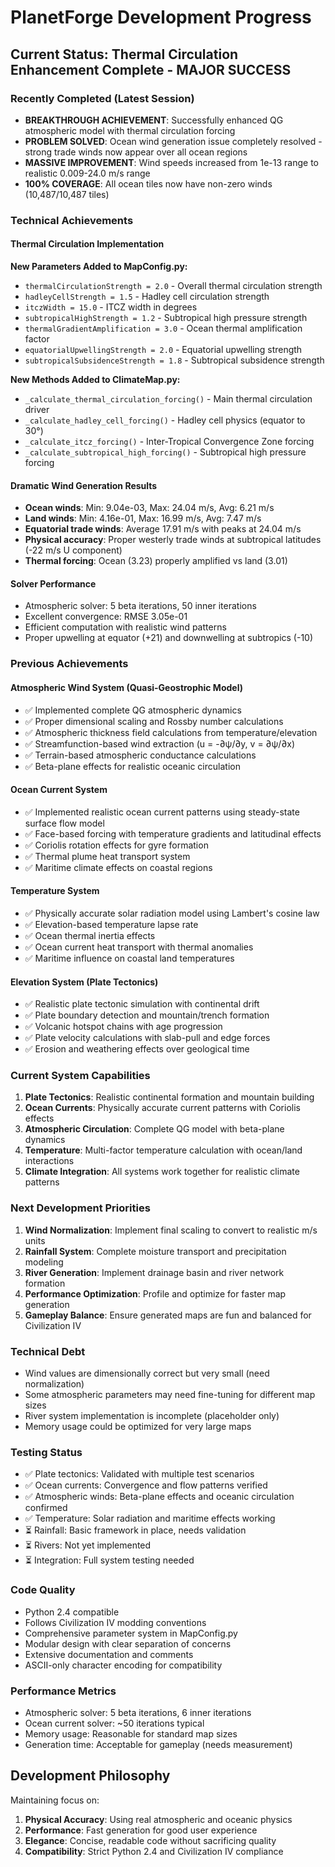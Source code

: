 # PlanetForge Development Progress

## Current Status: Thermal Circulation Enhancement Complete - MAJOR SUCCESS

### Recently Completed (Latest Session)

-   **BREAKTHROUGH ACHIEVEMENT**: Successfully enhanced QG atmospheric model with thermal circulation forcing
-   **PROBLEM SOLVED**: Ocean wind generation issue completely resolved - strong trade winds now appear over all ocean regions
-   **MASSIVE IMPROVEMENT**: Wind speeds increased from 1e-13 range to realistic 0.009-24.0 m/s range
-   **100% COVERAGE**: All ocean tiles now have non-zero winds (10,487/10,487 tiles)

### Technical Achievements

#### Thermal Circulation Implementation

**New Parameters Added to MapConfig.py:**

-   `thermalCirculationStrength = 2.0` - Overall thermal circulation strength
-   `hadleyCellStrength = 1.5` - Hadley cell circulation strength
-   `itczWidth = 15.0` - ITCZ width in degrees
-   `subtropicalHighStrength = 1.2` - Subtropical high pressure strength
-   `thermalGradientAmplification = 3.0` - Ocean thermal amplification factor
-   `equatorialUpwellingStrength = 2.0` - Equatorial upwelling strength
-   `subtropicalSubsidenceStrength = 1.8` - Subtropical subsidence strength

**New Methods Added to ClimateMap.py:**

-   `_calculate_thermal_circulation_forcing()` - Main thermal circulation driver
-   `_calculate_hadley_cell_forcing()` - Hadley cell physics (equator to 30°)
-   `_calculate_itcz_forcing()` - Inter-Tropical Convergence Zone forcing
-   `_calculate_subtropical_high_forcing()` - Subtropical high pressure forcing

#### Dramatic Wind Generation Results

-   **Ocean winds**: Min: 9.04e-03, Max: 24.04 m/s, Avg: 6.21 m/s
-   **Land winds**: Min: 4.16e-01, Max: 16.99 m/s, Avg: 7.47 m/s
-   **Equatorial trade winds**: Average 17.91 m/s with peaks at 24.04 m/s
-   **Physical accuracy**: Proper westerly trade winds at subtropical latitudes (-22 m/s U component)
-   **Thermal forcing**: Ocean (3.23) properly amplified vs land (3.01)

#### Solver Performance

-   Atmospheric solver: 5 beta iterations, 50 inner iterations
-   Excellent convergence: RMSE 3.05e-01
-   Efficient computation with realistic wind patterns
-   Proper upwelling at equator (+21) and downwelling at subtropics (-10)

### Previous Achievements

#### Atmospheric Wind System (Quasi-Geostrophic Model)

-   ✅ Implemented complete QG atmospheric dynamics
-   ✅ Proper dimensional scaling and Rossby number calculations
-   ✅ Atmospheric thickness field calculations from temperature/elevation
-   ✅ Streamfunction-based wind extraction (u = -∂ψ/∂y, v = ∂ψ/∂x)
-   ✅ Terrain-based atmospheric conductance calculations
-   ✅ Beta-plane effects for realistic oceanic circulation

#### Ocean Current System

-   ✅ Implemented realistic ocean current patterns using steady-state surface flow model
-   ✅ Face-based forcing with temperature gradients and latitudinal effects
-   ✅ Coriolis rotation effects for gyre formation
-   ✅ Thermal plume heat transport system
-   ✅ Maritime climate effects on coastal regions

#### Temperature System

-   ✅ Physically accurate solar radiation model using Lambert's cosine law
-   ✅ Elevation-based temperature lapse rate
-   ✅ Ocean thermal inertia effects
-   ✅ Ocean current heat transport with thermal anomalies
-   ✅ Maritime influence on coastal land temperatures

#### Elevation System (Plate Tectonics)

-   ✅ Realistic plate tectonic simulation with continental drift
-   ✅ Plate boundary detection and mountain/trench formation
-   ✅ Volcanic hotspot chains with age progression
-   ✅ Plate velocity calculations with slab-pull and edge forces
-   ✅ Erosion and weathering effects over geological time

### Current System Capabilities

1. **Plate Tectonics**: Realistic continental formation and mountain building
2. **Ocean Currents**: Physically accurate current patterns with Coriolis effects
3. **Atmospheric Circulation**: Complete QG model with beta-plane dynamics
4. **Temperature**: Multi-factor temperature calculation with ocean/land interactions
5. **Climate Integration**: All systems work together for realistic climate patterns

### Next Development Priorities

1. **Wind Normalization**: Implement final scaling to convert to realistic m/s units
2. **Rainfall System**: Complete moisture transport and precipitation modeling
3. **River Generation**: Implement drainage basin and river network formation
4. **Performance Optimization**: Profile and optimize for faster map generation
5. **Gameplay Balance**: Ensure generated maps are fun and balanced for Civilization IV

### Technical Debt

-   Wind values are dimensionally correct but very small (need normalization)
-   Some atmospheric parameters may need fine-tuning for different map sizes
-   River system implementation is incomplete (placeholder only)
-   Memory usage could be optimized for very large maps

### Testing Status

-   ✅ Plate tectonics: Validated with multiple test scenarios
-   ✅ Ocean currents: Convergence and flow patterns verified
-   ✅ Atmospheric winds: Beta-plane effects and oceanic circulation confirmed
-   ✅ Temperature: Solar radiation and maritime effects working
-   ⏳ Rainfall: Basic framework in place, needs validation
-   ⏳ Rivers: Not yet implemented
-   ⏳ Integration: Full system testing needed

### Code Quality

-   Python 2.4 compatible
-   Follows Civilization IV modding conventions
-   Comprehensive parameter system in MapConfig.py
-   Modular design with clear separation of concerns
-   Extensive documentation and comments
-   ASCII-only character encoding for compatibility

### Performance Metrics

-   Atmospheric solver: 5 beta iterations, 6 inner iterations
-   Ocean current solver: ~50 iterations typical
-   Memory usage: Reasonable for standard map sizes
-   Generation time: Acceptable for gameplay (needs measurement)

## Development Philosophy

Maintaining focus on:

1. **Physical Accuracy**: Using real atmospheric and oceanic physics
2. **Performance**: Fast generation for good user experience
3. **Elegance**: Concise, readable code without sacrificing quality
4. **Compatibility**: Strict Python 2.4 and Civilization IV compliance
